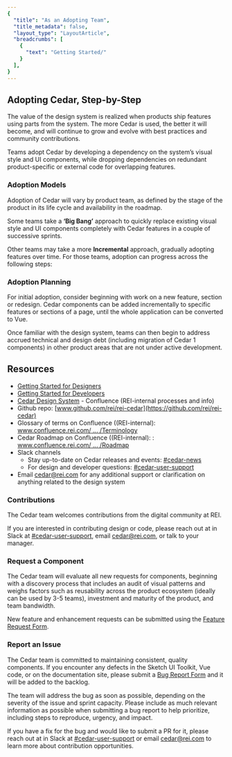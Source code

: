 ```yaml
---
{
  "title": "As an Adopting Team",
  "title_metadata": false,
  "layout_type": "LayoutArticle",
  "breadcrumbs": [
    {
      "text": "Getting Started/"
    }
  ],
}
---
```


<cdr-doc-table-of-contents-shell>

## Adopting Cedar, Step-by-Step

The value of the design system is realized when products ship features using parts from the system.
The more Cedar is used, the better it will become, and will continue to grow and evolve with best practices and community contributions. 

Teams adopt Cedar by developing a dependency on the system’s visual style and UI components, while dropping dependencies on redundant product-specific or external code for overlapping features.

### Adoption Models

Adoption of Cedar will vary by product team, as defined by the stage of the product in its life cycle and availability in the roadmap.

Some teams take a **‘Big Bang’** approach to quickly replace existing visual style and UI components completely with Cedar features in a couple of successive sprints.

Other teams may take a more **Incremental** approach, gradually adopting features over time. For those teams, adoption can progress across the following steps:

<cdr-img :src="$withBase(`/getting-started-as-adopter/image1.png`)"/>


### Adoption Planning

For initial adoption, consider beginning with work on a new feature, section or redesign. Cedar components can be added incrementally to specific features or sections of a page, until the whole application can be converted to Vue.

Once familiar with the design system, teams can then begin to address accrued technical and design debt (including migration of Cedar 1 components) in other product areas that are not under active development.

## Resources

- [Getting Started for Designers](../as-a-designer/)
- [Getting Started for Developers](../as-a-developer/)
- [Cedar Design System](https://confluence.rei.com/display/TP/Cedar+Design+System) - Confluence (REI-internal processes and info)  
- Github repo: [www.github.com/rei/rei-cedar](https://github.com/rei/rei-cedar)
- Glossary of terms on Confluence ((REI-internal): [www.confluence.rei.com/ ... /Terminology](https://confluence.rei.com/display/TP/Terminology)
- Cedar Roadmap on Confluence ((REI-internal): : [www.confluence.rei.com/ ... /Roadmap](https://confluence.rei.com/display/TP/Roadmap)
- Slack channels
  - Stay up-to-date on Cedar releases and events: [#cedar-news](https://rei.slack.com/messages/C5W0VMKGU)
  - For design and developer questions: [#cedar-user-support](https://rei.slack.com/messages/CA58YCGN4)
- Email [cedar@rei.com](mailto:cedar@rei.com) for any additional support or clarification on anything related to the design system

### Contributions

The Cedar team welcomes contributions from the digital community at REI.

If you are interested in contributing design or code, please reach out at in Slack at [#cedar-user-support](https://rei.slack.com/messages/CA58YCGN4), email [cedar@rei.com](mailto:cedar@rei.com), or talk to your manager.

### Request a Component

The Cedar team will evaluate all new requests for components, beginning with a discovery process that includes an audit of visual patterns and weighs factors such as reusability across the product ecosystem (ideally can be used by 3-5 teams), investment and maturity of the product, and team bandwidth. 

New feature and enhancement requests can be submitted using the [Feature Request Form](https://airtable.com/shrcbq9CHthuMO7AC). 

### Report an Issue

The Cedar team is committed to maintaining consistent, quality components. If you encounter any defects in the Sketch UI Toolkit, Vue code, or on the documentation site, please submit a [Bug Report Form](https://airtable.com/shr3wSPCYQbycVx7i) and it will be added to the backlog.

The team will address the bug as soon as possible, depending on the severity of the issue and sprint capacity. Please include as much relevant information as possible when submitting a bug report to help prioritize, including steps to reproduce, urgency, and impact.

If you have a fix for the bug and would like to submit a PR for it, please reach out at in Slack at [#cedar-user-support](https://rei.slack.com/messages/CA58YCGN4) or email [cedar@rei.com](mailto:cedar@rei.com) to learn more about contribution opportunities. 

</cdr-doc-table-of-contents-shell>
